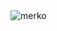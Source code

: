 
| | | |
| :--: | :--: | :--: |

![merko][merko_repo]


[merko_repo]: https://github-readme-stats.vercel.app/api/pin/?username=Deepakhere&repo=Tic-tac&cache_seconds=86400&theme=merko



[add-theme]: https://github.com/anuraghazra/github-readme-stats/edit/master/themes/index.js
